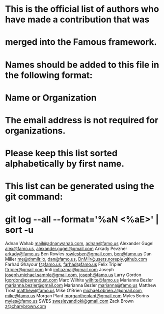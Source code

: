 # This is the official list of authors who have made a contribution that was
# merged into the Famous framework.
#
# Names should be added to this file in the following format:
#
#   Name or Organization <email address>
#
# The email address is not required for organizations.
#
# Please keep this list sorted alphabetically by first name.
# This list can be generated using the git command:
# git log --all --format='%aN <%aE>' | sort -u

Adnan Wahab <mail@adnanwahab.com>, <adnan@famo.us>
Alexander Gugel <alex@famo.us>, <alexander.gugel@gmail.com>
Arkady Pevzner <arkady@famo.us>
Ben Rowles <rowlesben@gmail.com>, <ben@famo.us>
Dan Miller <me@dnmllr.io>, <dan@famo.us>, <DnMllr@users.noreply.github.com>
Farhad Ghayour <f@famo.us>, <farhad@famo.us>
Felix Tripier <ftripier@gmail.com>
Imti <imtiazmaj@gmail.com>
Joseph <joseph.michael.sample@gmail.com>, <joseph@famo.us>
Larry Gordon <lgordon@psyrendust.com>
Marc Wilhite <wilhite@famo.us>
Marianna Bezler <marianna.bezler@gmail.com>
Marianna Bezler <marianna@famo.us>
Matthew Trost <matthew@famo.us>
Mike O'Brien <michael.obrien.a@gmail.com>, <mike@famo.us>
Morgan Plant <morgantheplant@gmail.com>
Myles Borins <myles@famo.us>
SWES <swesleyandloki@gmail.com>
Zack Brown <z@charybrown.com>
